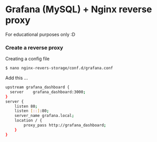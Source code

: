 # Grafana (MySQL) + Nginx reverse proxy
For educational purposes only :D

### Create a reverse proxy

Creating a config file
```sh
$ nano nginx-revers-storage/conf.d/grafana.conf
```
Add this ...
```sh
upstream grafana_dashboard {
  server    grafana_dashboard:3000;
}
server {
    listen 80;
    listen [::]:80;
    server_name grafana.local;
    location / {
        proxy_pass http://grafana_dashboard;
    }
}
```
